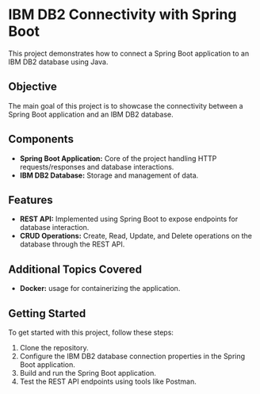 # IBM DB2 Connectivity with Spring Boot

This project demonstrates how to connect a Spring Boot application to an IBM DB2 database using Java.

## Objective

The main goal of this project is to showcase the connectivity between a Spring Boot application and an IBM DB2 database.

## Components

- **Spring Boot Application:** Core of the project handling HTTP requests/responses and database interactions.
- **IBM DB2 Database:** Storage and management of data.

## Features

- **REST API:** Implemented using Spring Boot to expose endpoints for database interaction.
- **CRUD Operations:** Create, Read, Update, and Delete operations on the database through the REST API.

## Additional Topics Covered

- **Docker:** usage for containerizing the application.

## Getting Started

To get started with this project, follow these steps:

1. Clone the repository.
2. Configure the IBM DB2 database connection properties in the Spring Boot application.
3. Build and run the Spring Boot application.
4. Test the REST API endpoints using tools like Postman.


